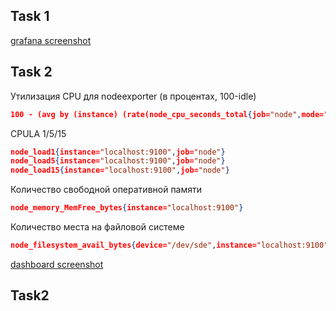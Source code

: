 ## Task 1
[grafana screenshot](prom-datasource.png)

## Task 2
Утилизация CPU для nodeexporter (в процентах, 100-idle)
```json
100 - (avg by (instance) (rate(node_cpu_seconds_total{job="node",mode="idle"}[1m])) * 100)'''
```

CPULA 1/5/15
```json
node_load1{instance="localhost:9100",job="node"}
node_load5{instance="localhost:9100",job="node"}
node_load15{instance="localhost:9100",job="node"}
```
Количество свободной оперативной памяти
```json
node_memory_MemFree_bytes{instance="localhost:9100"}
```
Количество места на файловой системе
```json
node_filesystem_avail_bytes{device="/dev/sde",instance="localhost:9100",job="node"}
```

[dashboard screenshot](dashboard.png)

## Task2